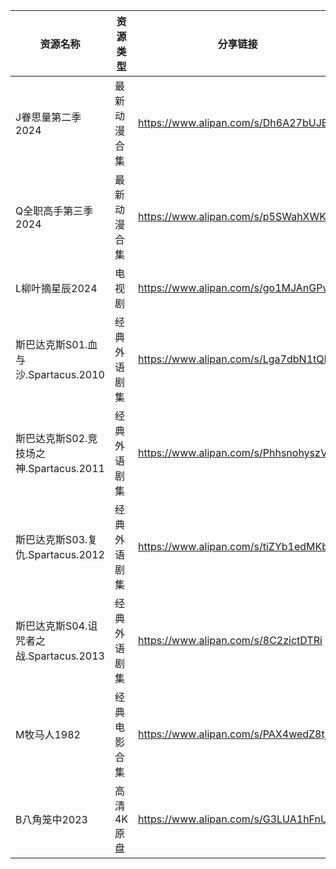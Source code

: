 | 资源名称                          | 资源类型   | 分享链接                                 | 发布时间                |
| ----------------------------- | ------ | ------------------------------------ | ------------------- |
| J眷思量第二季2024                   | 最新动漫合集 | https://www.alipan.com/s/Dh6A27bUJBP | 2024-06-01 11:10:17 |
| Q全职高手第三季2024                  | 最新动漫合集 | https://www.alipan.com/s/p5SWahXWKvy | 2024-06-01 11:10:19 |
| L柳叶摘星辰2024                    | 电视剧    | https://www.alipan.com/s/go1MJAnGPw1 | 2024-06-01 07:34:12 |
| 斯巴达克斯S01.血与沙.Spartacus.2010   | 经典外语剧集 | https://www.alipan.com/s/Lga7dbN1tQN | 2024-06-01 11:06:24 |
| 斯巴达克斯S02.竞技场之神.Spartacus.2011 | 经典外语剧集 | https://www.alipan.com/s/PhhsnohyszV | 2024-06-01 11:06:26 |
| 斯巴达克斯S03.复仇.Spartacus.2012    | 经典外语剧集 | https://www.alipan.com/s/tiZYb1edMKb | 2024-06-01 11:06:28 |
| 斯巴达克斯S04.诅咒者之战.Spartacus.2013 | 经典外语剧集 | https://www.alipan.com/s/8C2zictDTRi | 2024-06-01 11:06:29 |
| M牧马人1982                      | 经典电影合集 | https://www.alipan.com/s/PAX4wedZ8tj | 2024-06-01 08:16:10 |
| B八角笼中2023                     | 高清4K原盘 | https://www.alipan.com/s/G3LUA1hFnUJ | 2024-06-01 13:04:11 |
